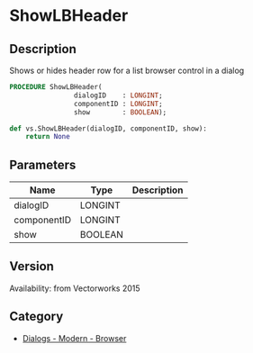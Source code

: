 # ShowLBHeader

## Description
Shows or hides header row for a list browser control in a dialog

```pascal
PROCEDURE ShowLBHeader(
				dialogID    : LONGINT;
				componentID : LONGINT;
				show        : BOOLEAN);
```

```python
def vs.ShowLBHeader(dialogID, componentID, show):
    return None
```

## Parameters
|Name|Type|Description|
|---|---|---|
|dialogID|LONGINT|   |
|componentID|LONGINT|   |
|show|BOOLEAN|   |

## Version
Availability: from Vectorworks 2015

## Category
* [Dialogs - Modern - Browser](../Categories/Dialogs%20-%20Modern%20-%20Browser.md)
